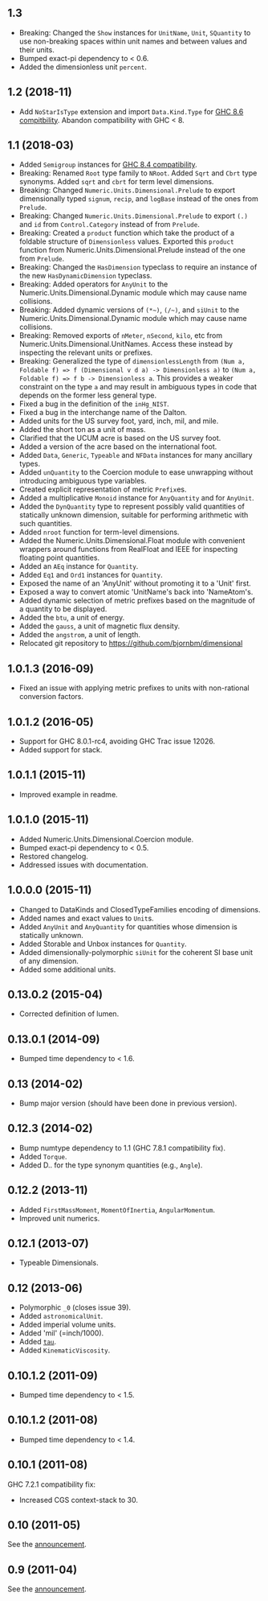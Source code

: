 1.3
-------------
* Breaking: Changed the `Show` instances for `UnitName`, `Unit`, `SQuantity` to use non-breaking spaces
  within unit names and between values and their units.
* Bumped exact-pi dependency to < 0.6.
* Added the dimensionless unit `percent`.

1.2 (2018-11)
-------------
* Add `NoStarIsType` extension and import `Data.Kind.Type` for [GHC 8.6 compitbility](https://github.com/ghc-proposals/ghc-proposals/blob/05721788de9ab6538def68c3c2c9dec50c9f24a8/proposals/0020-no-type-in-type.rst). Abandon compatibility with GHC < 8.

1.1 (2018-03)
-------------
* Added `Semigroup` instances for [GHC 8.4 compatibility](https://ghc.haskell.org/trac/ghc/wiki/Migration/8.4#SemigroupMonoidsuperclasses).
* Breaking: Renamed `Root` type family to `NRoot`. Added `Sqrt` and `Cbrt` type
  synonyms. Added `sqrt` and `cbrt` for term level dimensions.
* Breaking: Changed `Numeric.Units.Dimensional.Prelude` to export dimensionally
  typed `signum`, `recip`, and `logBase` instead of the ones from `Prelude`.
* Breaking: Changed `Numeric.Units.Dimensional.Prelude` to export `(.)` and `id`
  from `Control.Category` instead of from `Prelude`.
* Breaking: Created a `product` function which take the product of a foldable structure of
  `Dimensionless` values. Exported this `product` function from Numeric.Units.Dimensional.Prelude
  instead of the one from `Prelude`.
* Breaking: Changed the `HasDimension` typeclass to require an instance of the new
  `HasDynamicDimension` typeclass.
* Breaking: Added operators for `AnyUnit` to the Numeric.Units.Dimensional.Dynamic
  module which may cause name collisions.
* Breaking: Added dynamic versions of `(*~)`, `(/~)`, and `siUnit` to the Numeric.Units.Dimensional.Dynamic
  module which may cause name collisions.
* Breaking: Removed exports of `nMeter`, `nSecond`, `kilo`, etc from Numeric.Units.Dimensional.UnitNames.
  Access these instead by inspecting the relevant units or prefixes.
* Breaking: Generalized the type of `dimensionlessLength` from
  `(Num a, Foldable f) => f (Dimensional v d a) -> Dimensionless a)` to
  `(Num a, Foldable f) => f b -> Dimensionless a`. This provides a weaker constraint on the type `a`
  and may result in ambiguous types in code that depends on the former less general type.
* Fixed a bug in the definition of the `inHg_NIST`.
* Fixed a bug in the interchange name of the Dalton.
* Added units for the US survey foot, yard, inch, mil, and mile.
* Added the short ton as a unit of mass.
* Clarified that the UCUM acre is based on the US survey foot.
* Added a version of the acre based on the international foot.
* Added `Data`, `Generic`, `Typeable` and `NFData` instances for many ancillary types.
* Added `unQuantity` to the Coercion module to ease unwrapping without
  introducing ambiguous type variables.
* Created explicit representation of metric `Prefix`es.
* Added a multiplicative `Monoid` instance for `AnyQuantity` and for `AnyUnit`.
* Added the `DynQuantity` type to represent possibly valid quantities of statically
  unknown dimension, suitable for performing arithmetic with such quantities.
* Added `nroot` function for term-level dimensions.
* Added the Numeric.Units.Dimensional.Float module with convenient wrappers around functions
  from RealFloat and IEEE for inspecting floating point quantities.
* Added an `AEq` instance for `Quantity`.
* Added `Eq1` and `Ord1` instances for `Quantity`.
* Exposed the name of an 'AnyUnit' without promoting it to a 'Unit' first.
* Exposed a way to convert atomic 'UnitName's back into 'NameAtom's.
* Added dynamic selection of metric prefixes based on the magnitude of a quantity to be displayed.
* Added the `btu`, a unit of energy.
* Added the `gauss`, a unit of magnetic flux density.
* Added the `angstrom`, a unit of length.
* Relocated git repository to https://github.com/bjornbm/dimensional

1.0.1.3 (2016-09)
-----------------
* Fixed an issue with applying metric prefixes to units with non-rational conversion factors.

1.0.1.2 (2016-05)
-----------------
* Support for GHC 8.0.1-rc4, avoiding GHC Trac issue 12026.
* Added support for stack.

1.0.1.1 (2015-11)
-----------------
* Improved example in readme.

1.0.1.0 (2015-11)
-----------------
* Added Numeric.Units.Dimensional.Coercion module.
* Bumped exact-pi dependency to < 0.5.
* Restored changelog.
* Addressed issues with documentation.

1.0.0.0 (2015-11)
-----------------
* Changed to DataKinds and ClosedTypeFamilies encoding of dimensions.
* Added names and exact values to `Unit`s.
* Added `AnyUnit` and `AnyQuantity` for quantities whose dimension is statically unknown.
* Added Storable and Unbox instances for `Quantity`.
* Added dimensionally-polymorphic `siUnit` for the coherent SI base unit of any dimension.
* Added some additional units.

0.13.0.2 (2015-04)
------------------
*  Corrected definition of lumen.


0.13.0.1 (2014-09)
------------------
*  Bumped time dependency to < 1.6.


0.13 (2014-02)
--------------
*  Bump major version (should have been done in previous version).


0.12.3 (2014-02)
----------------
*  Bump numtype dependency to 1.1 (GHC 7.8.1 compatibility fix).
*  Added `Torque`.
*  Added D.. for the type synonym quantities (e.g., `Angle`).


0.12.2 (2013-11)
----------------
*  Added `FirstMassMoment`, `MomentOfInertia`, `AngularMomentum`.
*  Improved unit numerics.


0.12.1 (2013-07)
----------------
*  Typeable Dimensionals.


0.12 (2013-06)
--------------
*  Polymorphic `_0` (closes issue 39).
*  Added `astronomicalUnit`.
*  Added imperial volume units.
*  Added 'mil' (=inch/1000).
*  Added [`tau`][3].
*  Added `KinematicViscosity`.

[3]: http://tauday.com/tau-manifesto


0.10.1.2 (2011-09)
------------------
*  Bumped time dependency to < 1.5.


0.10.1.2 (2011-08)
------------------
*  Bumped time dependency to < 1.4.


0.10.1 (2011-08)
----------------
GHC 7.2.1 compatibility fix:

*  Increased CGS context-stack to 30.


0.10 (2011-05)
--------------
See the [announcement][2].

[2]: http://flygdynamikern.blogspot.se/2011/05/announce-dimensional-010.html


0.9 (2011-04)
-------------
See the [announcement][1].

[1]: http://flygdynamikern.blogspot.se/2011/04/announce-dimensional-09.html

